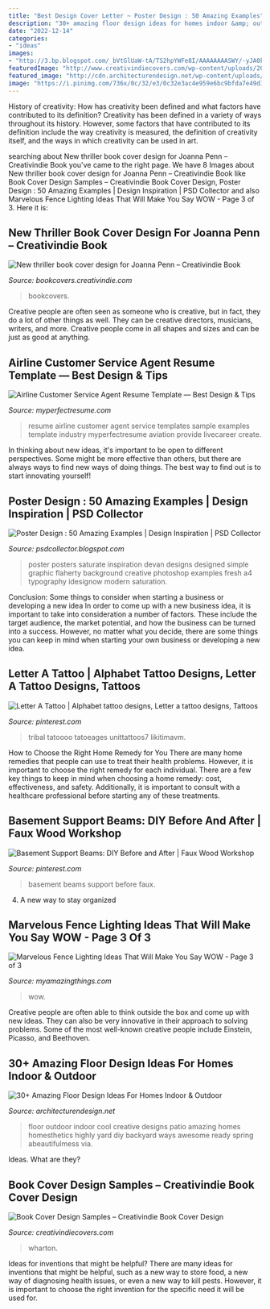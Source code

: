 ```yaml
---
title: "Best Design Cover Letter ~ Poster Design : 50 Amazing Examples"
description: "30+ amazing floor design ideas for homes indoor &amp; outdoor"
date: "2022-12-14"
categories:
- "ideas"
images:
- "http://3.bp.blogspot.com/_bVtGlUaW-tA/TS2hpYWFe8I/AAAAAAAASWY/-yJA0kip3mg/s1600/21.jpg"
featuredImage: "http://www.creativindiecovers.com/wp-content/uploads/2013/08/budapestNEW2.jpg"
featured_image: "http://cdn.architecturendesign.net/wp-content/uploads/2015/08/AD-Indoor-Outdoor-Floor-Design-Ideas-08.jpg"
image: "https://i.pinimg.com/736x/0c/32/e3/0c32e3ac4e959e6bc9bfda7e49d33839.jpg"
---
```



History of creativity: How has creativity been defined and what factors have contributed to its definition?
Creativity has been defined in a variety of ways throughout its history. However, some factors that have contributed to its definition include the way creativity is measured, the definition of creativity itself, and the ways in which creativity can be used in art.

	

		
searching about New thriller book cover design for Joanna Penn – Creativindie Book you've came to the right page. We have 8 Images about New thriller book cover design for Joanna Penn – Creativindie Book like Book Cover Design Samples – Creativindie Book Cover Design, Poster Design : 50 Amazing Examples | Design Inspiration | PSD Collector and also Marvelous Fence Lighting Ideas That Will Make You Say WOW - Page 3 of 3. Here it is:
		
    
## New Thriller Book Cover Design For Joanna Penn – Creativindie Book

<img loading=lazy src="http://www.creativindiecovers.com/wp-content/uploads/2013/08/budapestNEW2.jpg" onerror="this.onerror=null;this.src='https://tse2.mm.bing.net/th?id=OIP.qnSogAkF8JntJUL9yEYmTQHaLH&amp;pid=15.1';" alt="New thriller book cover design for Joanna Penn – Creativindie Book">

_Source: bookcovers.creativindie.com_

>bookcovers. 

	

Creative people are often seen as someone who is creative, but in fact, they do a lot of other things as well. They can be creative directors, musicians, writers, and more. Creative people come in all shapes and sizes and can be just as good at anything.

    
## Airline Customer Service Agent Resume Template — Best Design &amp; Tips

<img loading=lazy src="https://www.myperfectresume.com/wp-content/uploads/2016/09/airline-customer-service-agent.png" onerror="this.onerror=null;this.src='https://tse4.mm.bing.net/th?id=OIP.QadrwQ7OuUcF6uabKmMsJAHaMO&amp;pid=15.1';" alt="Airline Customer Service Agent Resume Template — Best Design &amp; Tips">

_Source: myperfectresume.com_

>resume airline customer agent service templates sample examples template industry myperfectresume aviation provide livecareer create. 

	

In thinking about new ideas, it's important to be open to different perspectives. Some might be more effective than others, but there are always ways to find new ways of doing things. The best way to find out is to start innovating yourself!

    
## Poster Design : 50 Amazing Examples | Design Inspiration | PSD Collector

<img loading=lazy src="http://3.bp.blogspot.com/_bVtGlUaW-tA/TS2hpYWFe8I/AAAAAAAASWY/-yJA0kip3mg/s1600/21.jpg" onerror="this.onerror=null;this.src='https://tse3.mm.bing.net/th?id=OIP.2mSXotfvTHrTWD7OCgCIbQAAAA&amp;pid=15.1';" alt="Poster Design : 50 Amazing Examples | Design Inspiration | PSD Collector">

_Source: psdcollector.blogspot.com_

>poster posters saturate inspiration devan designs designed simple graphic flaherty background creative photoshop examples fresh a4 typography idesignow modern saturation. 

	

Conclusion: Some things to consider when starting a business or developing a new idea
In order to come up with a new business idea, it is important to take into consideration a number of factors. These include the target audience, the market potential, and how the business can be turned into a success. However, no matter what you decide, there are some things you can keep in mind when starting your own business or developing a new idea.

    
## Letter A Tattoo | Alphabet Tattoo Designs, Letter A Tattoo Designs, Tattoos

<img loading=lazy src="https://i.pinimg.com/736x/61/b3/3f/61b33f9c1431cf938f2beb6aeac2de31.jpg" onerror="this.onerror=null;this.src='https://tse1.mm.bing.net/th?id=OIP.gp9JbS3LS_mBTKhPJJfhRgAAAA&amp;pid=15.1';" alt="Letter A Tattoo | Alphabet tattoo designs, Letter a tattoo designs, Tattoos">

_Source: pinterest.com_

>tribal tatoooo tatoeages unittattoos7 likitimavm. 

	

How to Choose the Right Home Remedy for You
There are many home remedies that people can use to treat their health problems. However, it is important to choose the right remedy for each individual. There are a few key things to keep in mind when choosing a home remedy: cost, effectiveness, and safety. Additionally, it is important to consult with a healthcare professional before starting any of these treatments.

    
## Basement Support Beams: DIY Before And After | Faux Wood Workshop

<img loading=lazy src="https://i.pinimg.com/736x/0c/32/e3/0c32e3ac4e959e6bc9bfda7e49d33839.jpg" onerror="this.onerror=null;this.src='https://tse4.mm.bing.net/th?id=OIP.N5LB1nPU9-lcF_zDS-gA1gHaNK&amp;pid=15.1';" alt="Basement Support Beams: DIY Before and After | Faux Wood Workshop">

_Source: pinterest.com_

>basement beams support before faux. 

	

4. A new way to stay organized

    
## Marvelous Fence Lighting Ideas That Will Make You Say WOW - Page 3 Of 3

<img loading=lazy src="https://myamazingthings.com/wp-content/uploads/2017/03/fence-light.jpg" onerror="this.onerror=null;this.src='https://tse1.mm.bing.net/th?id=OIP.e9tRlyivnv_n67T-PgJUHAHaE8&amp;pid=15.1';" alt="Marvelous Fence Lighting Ideas That Will Make You Say WOW - Page 3 of 3">

_Source: myamazingthings.com_

>wow. 

	

Creative people are often able to think outside the box and come up with new ideas. They can also be very innovative in their approach to solving problems. Some of the most well-known creative people include Einstein, Picasso, and Beethoven.

    
## 30+ Amazing Floor Design Ideas For Homes Indoor &amp; Outdoor

<img loading=lazy src="http://cdn.architecturendesign.net/wp-content/uploads/2015/08/AD-Indoor-Outdoor-Floor-Design-Ideas-08.jpg" onerror="this.onerror=null;this.src='https://tse4.mm.bing.net/th?id=OIP.te_KObWkyq8S9hnTGHuu3AHaJ_&amp;pid=15.1';" alt="30+ Amazing Floor Design Ideas For Homes Indoor &amp; Outdoor">

_Source: architecturendesign.net_

>floor outdoor indoor cool creative designs patio amazing homes homesthetics highly yard diy backyard ways awesome ready spring abeautifulmess via. 

	

Ideas. What are they?

    
## Book Cover Design Samples – Creativindie Book Cover Design

<img loading=lazy src="https://www.creativindiecovers.com/wp-content/uploads/2011/10/full3.jpg" onerror="this.onerror=null;this.src='https://tse2.mm.bing.net/th?id=OIP.GpMJiuQhjhjrI2V8gTpJ3gHaFN&amp;pid=15.1';" alt="Book Cover Design Samples – Creativindie Book Cover Design">

_Source: creativindiecovers.com_

>wharton. 

	

Ideas for inventions that might be helpful?
There are many ideas for inventions that might be helpful, such as a new way to store food, a new way of diagnosing health issues, or even a new way to kill pests. However, it is important to choose the right invention for the specific need it will be used for.

